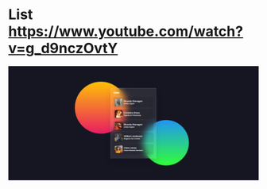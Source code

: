 # List https://www.youtube.com/watch?v=g_d9nczOvtY
<p align="center">
  <img src="preview.png" alt="preview del proyecto"  width="1600">
</p>